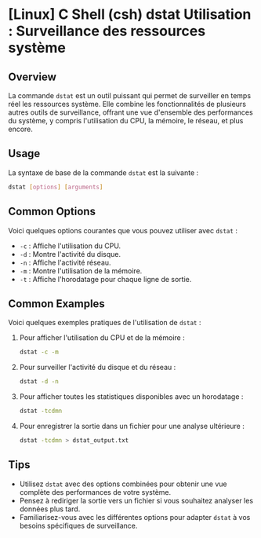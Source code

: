 # [Linux] C Shell (csh) dstat Utilisation : Surveillance des ressources système

## Overview
La commande `dstat` est un outil puissant qui permet de surveiller en temps réel les ressources système. Elle combine les fonctionnalités de plusieurs autres outils de surveillance, offrant une vue d'ensemble des performances du système, y compris l'utilisation du CPU, la mémoire, le réseau, et plus encore.

## Usage
La syntaxe de base de la commande `dstat` est la suivante :

```bash
dstat [options] [arguments]
```

## Common Options
Voici quelques options courantes que vous pouvez utiliser avec `dstat` :

- `-c` : Affiche l'utilisation du CPU.
- `-d` : Montre l'activité du disque.
- `-n` : Affiche l'activité réseau.
- `-m` : Montre l'utilisation de la mémoire.
- `-t` : Affiche l'horodatage pour chaque ligne de sortie.

## Common Examples
Voici quelques exemples pratiques de l'utilisation de `dstat` :

1. Pour afficher l'utilisation du CPU et de la mémoire :
   ```bash
   dstat -c -m
   ```

2. Pour surveiller l'activité du disque et du réseau :
   ```bash
   dstat -d -n
   ```

3. Pour afficher toutes les statistiques disponibles avec un horodatage :
   ```bash
   dstat -tcdmn
   ```

4. Pour enregistrer la sortie dans un fichier pour une analyse ultérieure :
   ```bash
   dstat -tcdmn > dstat_output.txt
   ```

## Tips
- Utilisez `dstat` avec des options combinées pour obtenir une vue complète des performances de votre système.
- Pensez à rediriger la sortie vers un fichier si vous souhaitez analyser les données plus tard.
- Familiarisez-vous avec les différentes options pour adapter `dstat` à vos besoins spécifiques de surveillance.